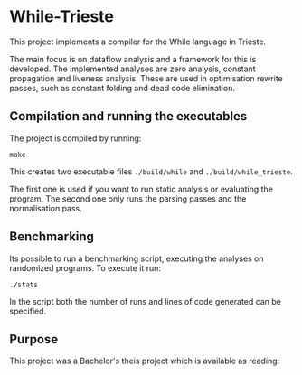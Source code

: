 # While-Trieste

This project implements a compiler for the While language in Trieste. 

The main focus is on dataflow analysis and a framework for this is developed. The implemented analyses are zero analysis, constant propagation and liveness analysis. These are used in optimisation rewrite passes, such as constant folding and dead code elimination. 

## Compilation and running the executables
The project is compiled by running:

```
make
```

This creates two executable files `./build/while` and `./build/while_trieste`.

The first one is used if you want to run static analysis or evaluating the program.
The second one only runs the parsing passes and the normalisation pass.

## Benchmarking
Its possible to run a benchmarking script, executing the analyses on randomized programs.
To execute it run:
```
./stats
```
In the script both the number of runs and lines of code generated can be specified.


## Purpose
This project was a Bachelor's theis project which is available as reading:

